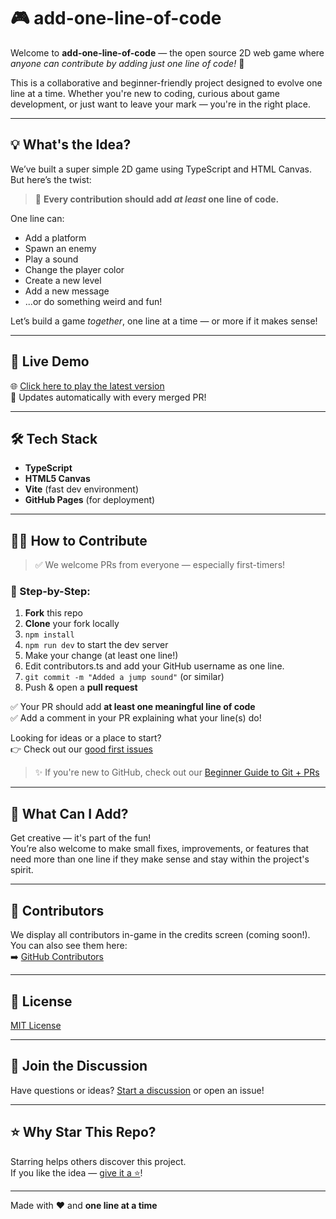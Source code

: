 # 🎮 add-one-line-of-code

Welcome to **add-one-line-of-code** — the open source 2D web game where *anyone can contribute by adding just one line of code!* 🎉

This is a collaborative and beginner-friendly project designed to evolve one line at a time. Whether you're new to coding, curious about game development, or just want to leave your mark — you're in the right place.

---

## 💡 What's the Idea?

We’ve built a super simple 2D game using TypeScript and HTML Canvas. But here’s the twist:

> 💬 **Every contribution should add *at least* one line of code.**

One line can:
- Add a platform  
- Spawn an enemy  
- Play a sound  
- Change the player color  
- Create a new level  
- Add a new message  
- ...or do something weird and fun!

Let’s build a game *together*, one line at a time — or more if it makes sense!

---

## 🚀 Live Demo

🌐 [Click here to play the latest version](https://kamiri-charles.github.io/add-one-line-of-code/)  
🔁 Updates automatically with every merged PR!

---

## 🛠 Tech Stack

- **TypeScript**
- **HTML5 Canvas**
- **Vite** (fast dev environment)
- **GitHub Pages** (for deployment)

---

## 🧑‍💻 How to Contribute

> ✅ We welcome PRs from everyone — especially first-timers!

### 🧩 Step-by-Step:

1. **Fork** this repo  
2. **Clone** your fork locally  
3. `npm install`  
4. `npm run dev` to start the dev server  
5. Make your change (at least one line!)  
6. Edit contributors.ts and add your GitHub username as one line.
7. `git commit -m "Added a jump sound"` (or similar)  
8. Push & open a **pull request**

✅ Your PR should add **at least one meaningful line of code**  
✅ Add a comment in your PR explaining what your line(s) do!

Looking for ideas or a place to start?  
👉 Check out our [good first issues](https://github.com/kamiri-charles/add-one-line-of-code/issues?q=is%3Aissue+is%3Aopen+label%3A%22good+first+issue%22)

> ✨ If you're new to GitHub, check out our [Beginner Guide to Git + PRs](./CONTRIBUTING.md)

---

## 🧠 What Can I Add?
Get creative — it's part of the fun!  
You’re also welcome to make small fixes, improvements, or features that need more than one line if they make sense and stay within the project's spirit.

---

## 👥 Contributors

We display all contributors in-game in the credits screen (coming soon!).  
You can also see them here:  
➡️ [GitHub Contributors](https://github.com/kamiri-charles/add-one-line-of-code/graphs/contributors)

---

## 📄 License

[MIT License](./LICENSE)

---

## 💬 Join the Discussion

Have questions or ideas? [Start a discussion](https://github.com/kamiri-charles/add-one-line-of-code/discussions) or open an issue!

---

## ⭐️ Why Star This Repo?

Starring helps others discover this project.  
If you like the idea — [give it a ⭐️](https://github.com/kamiri-charles/add-one-line-of-code/stargazers)!

---

Made with ❤️ and **one line at a time**
